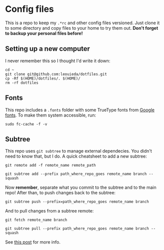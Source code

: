 # Config files

This is a repo to keep my ``.*rc`` and other config files versioned.
Just clone it to some directory and copy files to your home to try them out.
**Don't forget to backup your personal files before!**

## Setting up a new computer

I never remember this so I thought I'd write it down:

    cd ~
    git clone git@github.com:leouieda/dotfiles.git
    cp -Rf $(HOME)/dotfiles/. $(HOME)/
    rm -rf dotfiles

## Fonts

This repo includes a `.fonts` folder with some TrueType fonts from
[Google fonts](http://www.google.com/fonts#). To make them system accessible,
run:

    sudo fc-cache -f -v


## Subtree

This repo uses `git subtree` to manage external dependecies.
You didn't need to know that, but I do.
A quick cheatsheet to add a new subtree:

`git remote add -f remote_name remote_path`

`git subtree add --prefix path_where_repo_goes remote_name branch --squash`

Now **remember**, separate what you commit to the subtree and to the main repo!
After than, to push changes back to the subtree:

`git subtree push --prefix=path_where_repo_goes remote_name branch`

And to pull changes from a subtree remote:

`git fetch remote_name branch`

`git subtree pull --prefix path_where_repo_goes remote_name branch --squash`

See [this post](http://blogs.atlassian.com/2013/05/alternatives-to-git-submodule-git-subtree/) for more info.
